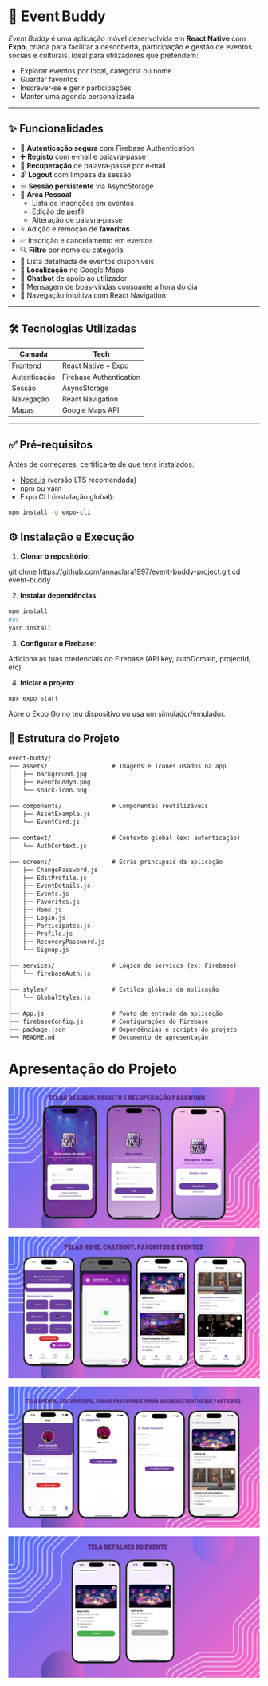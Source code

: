 # 🎉 Event Buddy

_Event Buddy_ é uma aplicação móvel desenvolvida em **React Native** com **Expo**, criada para facilitar a descoberta, participação e gestão de eventos sociais e culturais. Ideal para utilizadores que pretendem:

- Explorar eventos por local, categoria ou nome  
- Guardar favoritos  
- Inscrever‑se e gerir participações  
- Manter uma agenda personalizada

---

## ✨ Funcionalidades 

- 🔐 **Autenticação segura** com Firebase Authentication  
- ➕ **Registo** com e‑mail e palavra‑passe  
- 🔁 **Recuperação** de palavra‑passe por e‑mail  
- 🔓 **Logout** com limpeza da sessão  
- ♾️ **Sessão persistente** via AsyncStorage  
- 👤 **Área Pessoal**  
  - Lista de inscrições em eventos  
  - Edição de perfil  
  - Alteração de palavra‑passe  
- ⭐ Adição e remoção de **favoritos**  
- ✅ Inscrição e cancelamento em eventos  
- 🔍 **Filtro** por nome ou categoria  
- 📅 Lista detalhada de eventos disponíveis  
- 📍 **Localização** no Google Maps  
- 💬 **Chatbot** de apoio ao utilizador  
- 👋 Mensagem de boas‑vindas consoante a hora do dia  
- 📲 Navegação intuitiva com React Navigation  

---

## 🛠️ Tecnologias Utilizadas 

| Camada       | Tech                     |
|--------------|--------------------------|
| Frontend     | React Native + Expo      |
| Autenticação | Firebase Authentication  |
| Sessão       | AsyncStorage             |
| Navegação    | React Navigation         |
| Mapas        | Google Maps API          |

---

## ✅ Pré‑requisitos 

Antes de começares, certifica‑te de que tens instalados:

- [Node.js](https://nodejs.org/) (versão LTS recomendada)  
- npm ou yarn  
- Expo CLI (instalação global):

```bash
npm install -g expo-cli
```

## ⚙️ Instalação e Execução
1. **Clonar o repositório**:

git clone https://github.com/annaclara1997/event-buddy-project.git
cd event-buddy

2. **Instalar dependências**:

```bash
npm install
#ou
yarn install
```

3. **Configurar o Firebase**:

Adiciona as tuas credenciais do Firebase (API key, authDomain, projectId, etc).

4. **Iniciar o projeto**:

```bash
npx expo start
```
Abre o Expo Go no teu dispositivo ou usa um simulador/emulador.

## 📂 Estrutura do Projeto
```text
event-buddy/
├── assets/                  # Imagens e ícones usados na app
│   ├── background.jpg
│   ├── eventbuddy3.png
│   └── snack-icon.png
│
├── components/              # Componentes reutilizáveis
│   ├── AssetExample.js
│   └── EventCard.js
│
├── context/                 # Contexto global (ex: autenticação)
│   └── AuthContext.js
│
├── screens/                 # Ecrãs principais da aplicação
│   ├── ChangePassword.js
│   ├── EditProfile.js
│   ├── EventDetails.js
│   ├── Events.js
│   ├── Favorites.js
│   ├── Home.js
│   ├── Login.js
│   ├── Participates.js
│   ├── Profile.js
│   ├── RecoveryPassword.js
│   └── Signup.js
│
├── services/                # Lógica de serviços (ex: Firebase)
│   └── firebaseAuth.js
│
├── styles/                  # Estilos globais da aplicação
│   └── GlobalStyles.js
│
├── App.js                   # Ponto de entrada da aplicação
├── firebaseConfig.js        # Configurações do Firebase
├── package.json             # Dependências e scripts do projeto
└── README.md                # Documento de apresentação
```

# Apresentação do Projeto

![Página 1](print_projeto/page-0001.jpg)

![Página 2](print_projeto/page-0002.jpg)

![Página 3](print_projeto/page-0003.jpg)

![Página 4](print_projeto/page-0004.jpg)